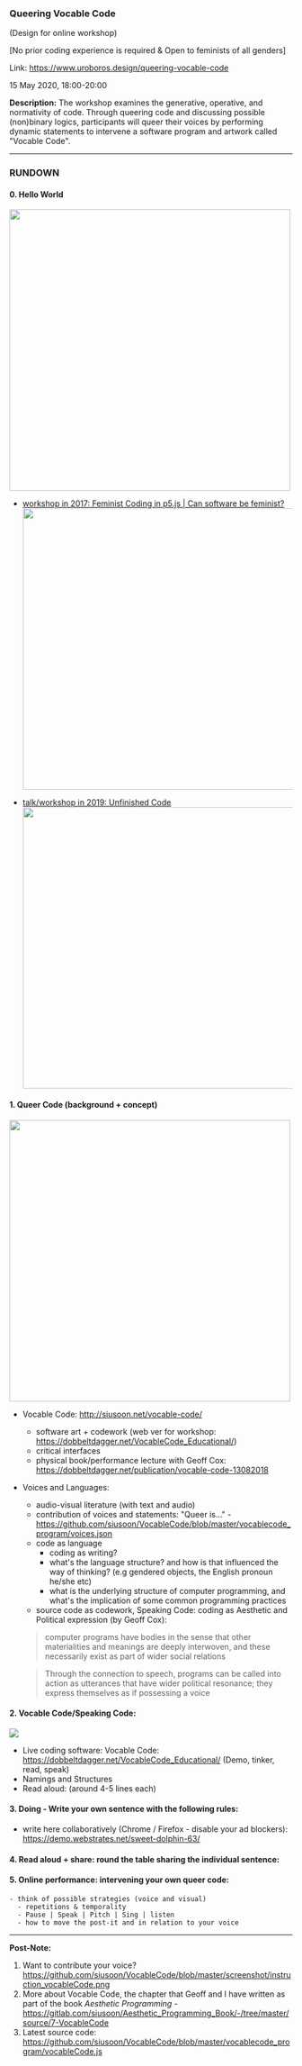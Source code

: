 ### Queering Vocable Code
(Design for online workshop)

[No prior coding experience is required & Open to feminists of all genders]

Link: https://www.uroboros.design/queering-vocable-code

15 May 2020, 18:00-20:00

**Description:** The workshop examines the generative, operative, and normativity of code. Through queering code and discussing possible (non)binary logics, participants will queer their voices by performing dynamic statements to intervene a software program and artwork called "Vocable Code".

---
### RUNDOWN

#### **0. Hello World**
<img src="https://nag.iap.de/gen/anonymous-hello_world@May_13_15.03.54_2020.jpg" width="500">

- [workshop in 2017: Feminist Coding in p5.js | Can software be feminist?](https://notnull.andersvisti.dk/workshop/feminist-coding-p5js-can-software-be-feminist) <img src="http://aestheticprogramming.siusoon.net/wp-content/uploads/2017/11/coding-768x576.jpg" width="500">

- [talk/workshop in 2019: Unfinished Code](http://stwst48x5.stwst.at/en/unfinished_code) <img src="https://live.staticflickr.com/65535/48784844202_80c8d5118d.jpg" width="500">

#### **1. Queer Code** (background + concept)

<img src="https://live.staticflickr.com/65535/47887642581_b39ae2b523_c.jpg" width="500">

  - Vocable Code: http://siusoon.net/vocable-code/
    - software art + codework (web ver for workshop: https://dobbeltdagger.net/VocableCode_Educational/)
    - critical interfaces
    - physical book/performance lecture with Geoff Cox: https://dobbeltdagger.net/publication/vocable-code-13082018

  - Voices and Languages:
    - audio-visual literature (with text and audio)
    - contribution of voices and statements: "Queer is..."
          - https://github.com/siusoon/VocableCode/blob/master/vocablecode_program/voices.json
    - code as language
      - coding as writing?
      - what's the language structure? and how is that influenced the way of thinking? (e.g gendered objects, the English pronoun he/she etc)
      - what is the underlying structure of computer programming, and what's the implication of some common programming practices
    - source code as codework, Speaking Code: coding as Aesthetic and Political expression (by Geoff Cox):

    > computer programs have bodies in the sense that other materialities and meanings are deeply interwoven, and these necessarily exist as part of wider social relations

    > Through the connection to speech, programs can be called into action as utterances that have wider political resonance; they express themselves as if possessing a voice

#### **2. Vocable Code/Speaking Code:**

![](https://live.staticflickr.com/1793/43171936935_185023f718.jpg)

  - Live coding software: Vocable Code: https://dobbeltdagger.net/VocableCode_Educational/ (Demo, tinker, read, speak)
  - Namings and Structures
  - Read aloud: (around 4-5 lines each)

#### **3. Doing - Write your own sentence with the following rules:**
  - write here collaboratively (Chrome / Firefox - disable your ad blockers): https://demo.webstrates.net/sweet-dolphin-63/

#### **4. Read aloud + share**: round the table sharing the individual sentence:

#### **5. Online performance:** intervening your own queer code:
    - think of possible strategies (voice and visual)
      - repetitions & temporality
      - Pause | Speak | Pitch | Sing | listen
      - how to move the post-it and in relation to your voice

---
**Post-Note:**
1. Want to contribute your voice? https://github.com/siusoon/VocableCode/blob/master/screenshot/instruction_vocableCode.png
2. More about Vocable Code, the chapter that Geoff and I have written as part of the book *Aesthetic Programming* - https://gitlab.com/siusoon/Aesthetic_Programming_Book/-/tree/master/source/7-VocableCode
3. Latest source code: https://github.com/siusoon/VocableCode/blob/master/vocablecode_program/vocableCode.js
